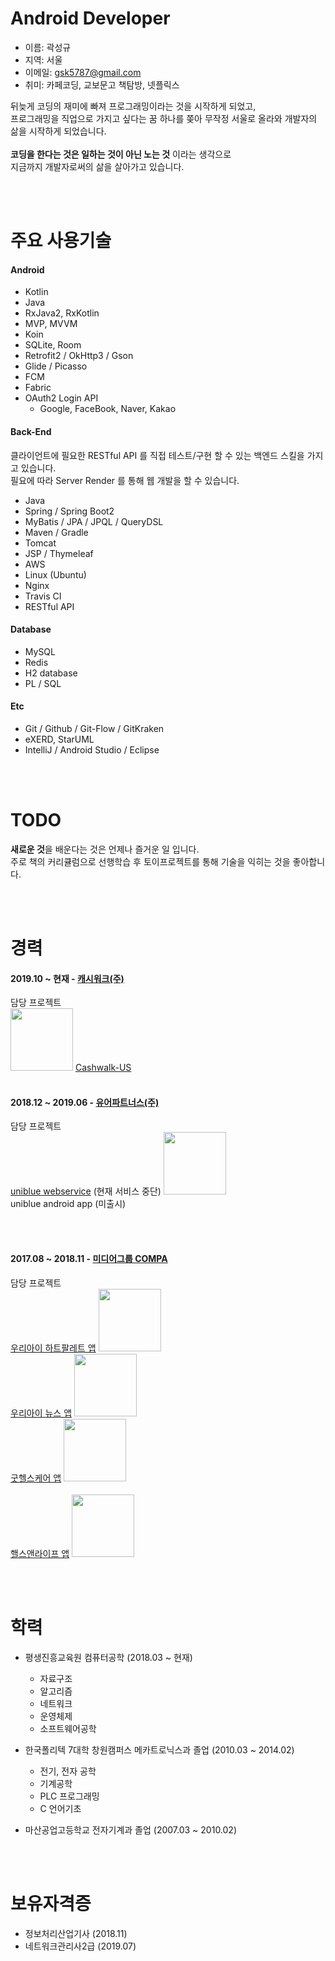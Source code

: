 # Android Developer
- 이름: 곽성규
- 지역: 서울
- 이메일: gsk5787@gmail.com
- 취미: 카페코딩, 교보문고 책탐방, 넷플릭스

뒤늦게 코딩의 재미에 빠져 프로그래밍이라는 것을 시작하게 되었고, <br />
프로그래밍을 직업으로 가지고 싶다는 꿈 하나를 쫒아 무작정 서울로 올라와 개발자의 삶을 시작하게 되었습니다. <br />
<br />
**코딩을 한다는 것은 일하는 것이 아닌 노는 것** 이라는 생각으로 <br />
지금까지 개발자로써의 삶을 살아가고 있습니다.

<br>
<br>

# 주요 사용기술
#### Android
- Kotlin
- Java
- RxJava2, RxKotlin
- MVP, MVVM
- Koin
- SQLite, Room
- Retrofit2 / OkHttp3 / Gson
- Glide / Picasso
- FCM
- Fabric
- OAuth2 Login API
    - Google, FaceBook, Naver, Kakao

#### Back-End
클라이언트에 필요한 RESTful API 를 직접 테스트/구현 할 수 있는 백엔드 스킬을 가지고 있습니다. <br />
필요에 따라 Server Render 를 통해 웹 개발을 할 수 있습니다.
- Java
- Spring / Spring Boot2
- MyBatis / JPA / JPQL / QueryDSL
- Maven / Gradle
- Tomcat
- JSP / Thymeleaf
- AWS
- Linux (Ubuntu)
- Nginx
- Travis CI
- RESTful API

#### Database
- MySQL
- Redis
- H2 database
- PL / SQL

#### Etc
- Git / Github / Git-Flow / GitKraken
- eXERD, StarUML
- IntelliJ / Android Studio / Eclipse

<br>
<br>

# TODO
**새로운 것**을 배운다는 것은 언제나 즐거운 일 입니다. <br />
주로 책의 커리큘럼으로 선행학습 후 토이프로젝트를 통해 기술을 익히는 것을 좋아합니다. <br />

<br>
<br>

# 경력
#### 2019.10 ~ 현재 - [캐시워크(주)](https://www.cashwalk.co/)
담당 프로젝트 
<br>
<img src='https://github.com/jonygwak/resume/raw/master/images/project/cashwalk_us_ic.png' width='100' />
[Cashwalk-US](https://play.google.com/store/apps/details?id=com.cashwalklabs.cashwalk)
<br>
<br>

#### 2018.12 ~ 2019.06 - [유어파트너스(주)](http://yourptns.com/)
담당 프로젝트
<br>
[uniblue webservice](https://uniblue.kr) (현재 서비스 중단)
<img src='https://github.com/jonygwak/resume/raw/master/images/project/uniblue_ic.jpg' width='100'/>
<br>
uniblue android app (미출시)

<br>
<br>

#### 2017.08 ~ 2018.11 - [미디어그룹 COMPA](http://www.compa.kr/)
담당 프로젝트
<br>
[우리아이 하트팔레트 앱](https://play.google.com/store/apps/details?id=com.compa.ikhp)
<img src='https://github.com/jonygwak/resume/raw/master/images/project/ikhp_ic.png' width='100'/>
<br>
[우리아이 뉴스 앱](https://play.google.com/store/apps/details?id=com.compa.ikn)
<img src='https://github.com/jonygwak/resume/raw/master/images/project/ikn_ic.png' width='100'/>
<br>
[굿헬스케어 앱](https://play.google.com/store/apps/details?id=com.goodhealth.ieap)
<img src='https://github.com/jonygwak/resume/raw/master/images/project/eap_ic.png' width='100'/><br />
<br>
[핼스앤라이프 앱](https://play.google.com/store/apps/details?id=com.compa.healthi)
<img src='https://github.com/jonygwak/resume/raw/master/images/project/health_and_life_ic.png' width='100'/><br />

<br>
<br>

# 학력
- 평생진흥교육원 컴퓨터공학 (2018.03 ~ 현재)
	- 자료구조
	- 알고리즘
	- 네트워크
	- 운영체제
	- 소프트웨어공학

- 한국폴리텍 7대학 창원캠퍼스 메카트로닉스과 졸업 (2010.03 ~ 2014.02)
	- 전기, 전자 공학
	- 기계공학
	- PLC 프로그래밍
	- C 언어기초

- 마산공업고등학교 전자기계과 졸업 (2007.03 ~ 2010.02)

<br>
<br>

# 보유자격증
- 정보처리산업기사 (2018.11)
- 네트워크관리사2급 (2019.07)

